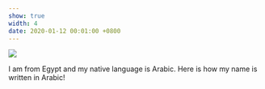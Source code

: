 ```yaml
---
show: true
width: 4
date: 2020-01-12 00:01:00 +0800
---
```

<div>
  <img data-src="https://api.star-history.com/svg?repos=luost26/academic-homepage&type=Date" class="lazy w-100 rounded-top" src="{{ '/assets/images/salma.png' | relative_url }}">
  <div class="card-body">
    <p class="card-text">
      I am from Egypt and my native language is Arabic. Here is how my name is written in Arabic!
    </p>
</div>
</div>
